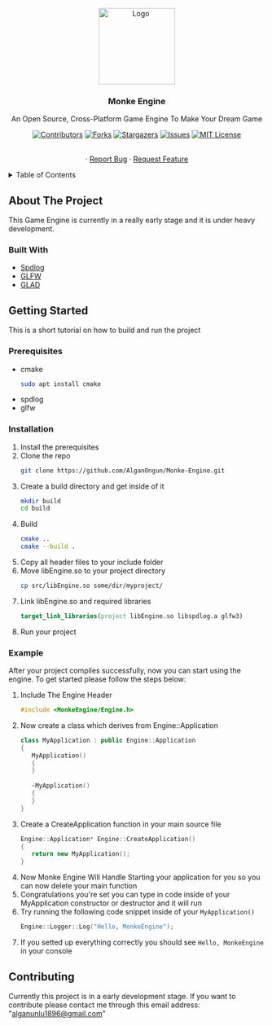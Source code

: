 <div id="top"></div>

<br />
<div align="center">
  <a href="https://github.com/AlganOngun/Monke-Engine">
    <img src="https://external-content.duckduckgo.com/iu/?u=https%3A%2F%2Fpoliticsandwar.com%2Fuploads%2F4d9aee1eb2b42d5ac53a288ce9705b1303e5264e1000x56217.jpeg&f=1&nofb=1" alt="Logo" width="150" height="150">
  </a>

  <h3 align="center">Monke Engine</h3>

  <p align="center">
    An Open Source, Cross-Platform Game Engine To Make Your Dream Game
  </p>
    
  [![Contributors][contributors-shield]][contributors-url]
  [![Forks][forks-shield]][forks-url]
  [![Stargazers][stars-shield]][stars-url]
  [![Issues][issues-shield]][issues-url]
  [![MIT License][license-shield]][license-url]
  
  <p align="center">
    <br />
    ·
    <a href="https://github.com/AlganOngun/Monke-Engine/issues">Report Bug</a>
    ·
    <a href="https://github.com/AlganOngun/Monke-Engine/issues">Request Feature</a>
  </p>
</div>

<details>
  <summary>Table of Contents</summary>
  <ol>
    <li>
      <a href="#about-the-project">About The Project</a>
      <ul>
        <li><a href="#built-with">Built With</a></li>
      </ul>
    </li>
    <li>
      <a href="#getting-started">Getting Started</a>
      <ul>
        <li><a href="#prerequisites">Prerequisites</a></li>
        <li><a href="#installation">Installation</a></li>
        <li><a href="#Example">Example</a></li>
      </ul>
    </li>
    <li><a href="#contributing">Contributing</a></li>
  </ol>
</details>

## About The Project

This Game Engine is currently in a really early stage and it is under heavy development.

### Built With

* [Spdlog](https://github.com/gabime/spdlog)
* [GLFW](https://www.glfw.org)
* [GLAD](https://glad.dav1d.de)

## Getting Started

This is a short tutorial on how to build and run the project

### Prerequisites

* cmake
  ```sh
  sudo apt install cmake
  ```
* spdlog
* glfw

### Installation

1. Install the prerequisites
2. Clone the repo
   ```sh
   git clone https://github.com/AlganOngun/Monke-Engine.git
   ```
3. Create a build directory and get inside of it
   ```sh
   mkdir build
   cd build
   ```
4. Build
   ```sh
   cmake ..
   cmake --build .
   ```
5. Copy all header files to your include folder
6. Move libEngine.so to your project directory
   ```sh
   cp src/libEngine.so some/dir/myproject/
   ```
7. Link libEngine.so and required libraries
   ```cmake
   target_link_libraries(project libEngine.so libspdlog.a glfw3)
   ```
8. Run your project

### Example

After your project compiles successfully, now you can start using the engine. To get started please follow the steps below:

1. Include The Engine Header
   ```cpp
   #include <MonkeEngine/Engine.h>
   ```
2. Now create a class which derives from Engine::Application
   ```cpp
   class MyApplication : public Engine::Application
   {
      MyApplication()
      {
      }
      
      ~MyApplication()
      {
      }
   }
   ```
3. Create a CreateApplication function in your main source file
   ```cpp
   Engine::Application* Engine::CreateApplication()
   {
      return new MyApplication();
   }
   ```
4. Now Monke Engine Will Handle Starting your application for you so you can now delete your main function
5. Congratulations you're set you can type in code inside of your MyApplication constructor or destructor and it will run
6. Try running the following code snippet inside of your ```MyApplication()```
   ```cpp
   Engine::Logger::Log("Hello, MonkeEngine");
   ```
7. If you setted up everything correctly you should see ```Hello, MonkeEngine``` in your console

## Contributing

Currently this project is in a early development stage. If you want to contribute please contact me through this email address: "alganunlu1896@gmail.com"

[contributors-shield]: https://img.shields.io/github/contributors/AlganOngun/Monke-Engine?style=flat-square
[contributors-url]: https://github.com/AlganOngun/Monke-Engine/graphs/contributors
[forks-shield]: https://img.shields.io/github/forks/AlganOngun/Monke-Engine?style=flat-square
[forks-url]: https://github.com/AlganOngun/Monke-Engine/network/members
[stars-shield]: https://img.shields.io/github/stars/AlganOngun/Monke-Engine?style=flat-square
[stars-url]: https://github.com/AlganOngun/Monke-Engine/stargazers
[issues-shield]: https://img.shields.io/github/issues/AlganOngun/Monke-Engine?style=flat-square
[issues-url]: https://github.com/AlganOngun/Monke-Engine/issues
[license-shield]: https://img.shields.io/github/license/AlganOngun/Monke-Engine?style=flat-square
[license-url]: https://github.com/AlganOngun/Monke-Engine/blob/master/LICENSE.txt
